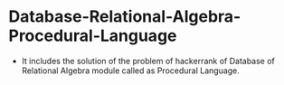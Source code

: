 # Database-Relational-Algebra-Procedural-Language
- It includes the solution of the problem of hackerrank of Database of Relational Algebra module called as Procedural Language.
